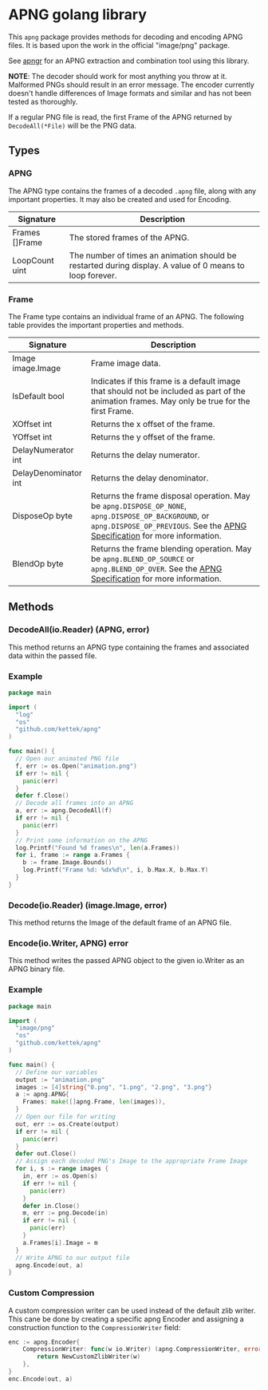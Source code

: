 # APNG golang library
This `apng` package provides methods for decoding and encoding APNG files. It is based upon the work in the official "image/png" package.

See [apngr](https://github.com/kettek/apngr) for an APNG extraction and combination tool using this library.

**NOTE**: The decoder should work for most anything you throw at it. Malformed PNGs should result in an error message. The encoder currently doesn't handle differences of Image formats and similar and has not been tested as thoroughly.

If a regular PNG file is read, the first Frame of the APNG returned by `DecodeAll(*File)` will be the PNG data.

## Types
### APNG
The APNG type contains the frames of a decoded `.apng` file, along with any important properties. It may also be created and used for Encoding.

| Signature      | Description                                                                                              |
|----------------|----------------------------------------------------------------------------------------------------------|
| Frames []Frame | The stored frames of the APNG.                                                                           |
| LoopCount uint | The number of times an animation should be restarted during display. A value of 0 means to loop forever. |

### Frame
The Frame type contains an individual frame of an APNG. The following table provides the important properties and methods.

| Signature            | Description                                                                                                                         |
|----------------------|-------------------------------------------------------------------------------------------------------------------------------------|
| Image image.Image    | Frame image data.                                                                                                                   |
| IsDefault bool       | Indicates if this frame is a default image that should not be included as part of the animation frames. May only be true for the first Frame. |
| XOffset int          | Returns the x offset of the frame.                                                                                                  |
| YOffset int          | Returns the y offset of the frame.                                                                                                  |
| DelayNumerator int   | Returns the delay numerator.                                                                                                        |
| DelayDenominator int | Returns the delay denominator.                                                                                                      |
| DisposeOp byte       | Returns the frame disposal operation. May be `apng.DISPOSE_OP_NONE`, `apng.DISPOSE_OP_BACKGROUND`, or `apng.DISPOSE_OP_PREVIOUS`. See the [APNG Specification](https://wiki.mozilla.org/APNG_Specification#.60fcTL.60:_The_Frame_Control_Chunk) for more information. |
| BlendOp byte         | Returns the frame blending operation. May be `apng.BLEND_OP_SOURCE` or `apng.BLEND_OP_OVER`. See the [APNG Specification](https://wiki.mozilla.org/APNG_Specification#.60fcTL.60:_The_Frame_Control_Chunk) for more information. |

## Methods
### DecodeAll(io.Reader) (APNG, error)
This method returns an APNG type containing the frames and associated data within the passed file.

### Example
```go
package main

import (
  "log"
  "os"
  "github.com/kettek/apng"
)

func main() {
  // Open our animated PNG file
  f, err := os.Open("animation.png")
  if err != nil {
    panic(err)
  }
  defer f.Close()
  // Decode all frames into an APNG
  a, err := apng.DecodeAll(f)
  if err != nil {
    panic(err)
  }
  // Print some information on the APNG
  log.Printf("Found %d frames\n", len(a.Frames))
  for i, frame := range a.Frames {
    b := frame.Image.Bounds()
    log.Printf("Frame %d: %dx%d\n", i, b.Max.X, b.Max.Y)
  }
}

```

### Decode(io.Reader) (image.Image, error)
This method returns the Image of the default frame of an APNG file.

### Encode(io.Writer, APNG) error
This method writes the passed APNG object to the given io.Writer as an APNG binary file.

### Example
```go
package main

import (
  "image/png"
  "os"
  "github.com/kettek/apng"
)

func main() {
  // Define our variables
  output := "animation.png"
  images := [4]string{"0.png", "1.png", "2.png", "3.png"}
  a := apng.APNG{
    Frames: make([]apng.Frame, len(images)),
  }
  // Open our file for writing
  out, err := os.Create(output)
  if err != nil {
    panic(err)
  }
  defer out.Close()
  // Assign each decoded PNG's Image to the appropriate Frame Image
  for i, s := range images {
    in, err := os.Open(s)
    if err != nil {
      panic(err)
    }
    defer in.Close()
    m, err := png.Decode(in)
    if err != nil {
      panic(err)
    }
    a.Frames[i].Image = m
  }
  // Write APNG to our output file
  apng.Encode(out, a)
}
```

### Custom Compression
A custom compression writer can be used instead of the default zlib writer. This cane be done by creating a specific apng Encoder and assigning a construction function to the `CompressionWriter` field:

```go
enc := apng.Encoder{
	CompressionWriter: func(w io.Writer) (apng.CompressionWriter, error) {
		return NewCustomZlibWriter(w)
	},
}
enc.Encode(out, a)
```
